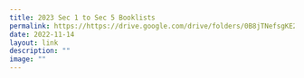```yaml
---
title: 2023 Sec 1 to Sec 5 Booklists
permalink: https://https://drive.google.com/drive/folders/0B8jTNefsgKE2fkVYNHdSVlJoSkpSN3QyZEU3LURycnNPamVxakNOQk1teXYyOF9ON0VGVW8?resourcekey=0-rZiLxJE1VZ5M6-KBQepGzQ/
date: 2022-11-14
layout: link
description: ""
image: ""
---
```



